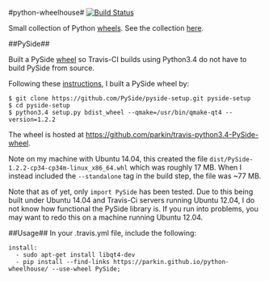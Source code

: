 #python-wheelhouse#
[![Build Status](https://travis-ci.org/parkin/python-wheelhouse.svg?branch=master)](https://travis-ci.org/parkin/python-wheelhouse)

Small collection of Python [wheels](http://wheel.readthedocs.org/en/latest/). See the collection [here](https://parkin.github.io/python-wheelhouse/).

##PySide##

Built a PySide [wheel](http://wheel.readthedocs.org/en/latest/) so Travis-CI builds using Python3.4 do not have to build PySide from source.

Following these [instructions](http://pyside.readthedocs.org/en/latest/building/linux.html), I built a PySide wheel by:

    $ git clone https://github.com/PySide/pyside-setup.git pyside-setup
    $ cd pyside-setup
    $ python3.4 setup.py bdist_wheel --qmake=/usr/bin/qmake-qt4 --version=1.2.2
    
The wheel is hosted at https://github.com/parkin/travis-python3.4-PySide-wheel.

Note on my machine with Ubuntu 14.04, this created the file `dist/PySide-1.2.2-cp34-cp34m-linux_x86_64.whl` which was roughly 17 MB. When I instead included the `--standalone` tag in the build step, the file was ~77 MB.

Note that as of yet, only `import PySide` has been tested. Due to this being built under Ubuntu 14.04 and Travis-Ci servers running Ubuntu 12.04, I do not know how functional the PySide library is. If you run into problems, you may want to redo this on a machine running Ubuntu 12.04.

##Usage##
In your .travis.yml file, include the following:

    install:
      - sudo apt-get install libqt4-dev
      - pip install --find-links https://parkin.github.io/python-wheelhouse/ --use-wheel PySide;
